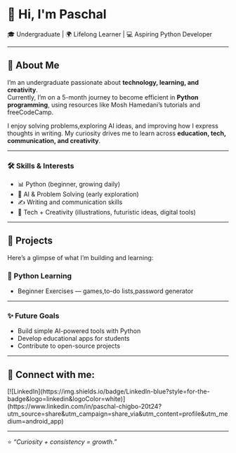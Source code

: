 # 👋 Hi, I'm Paschal  

🎓 Undergraduate | 🌍 Lifelong Learner | 💻 Aspiring Python Developer  

---

## 🌟 About Me  
I’m an undergraduate passionate about **technology, learning, and creativity**.  
Currently, I’m on a 5-month journey to become efficient in **Python programming**, using resources like Mosh Hamedani’s tutorials and freeCodeCamp.  

I enjoy solving problems,exploring AI ideas, and improving how I express thoughts in writing. My curiosity drives me to learn across **education, tech, communication, and creativity**.  

---

### 🛠 Skills & Interests  
- 📊 Python (beginner, growing daily)    
- 🧠 AI & Problem Solving (early exploration)  
- ✍️ Writing and communication skills 
- 🎨 Tech + Creativity (illustrations, futuristic ideas, digital tools)  

---

## 📂 Projects  
Here’s a glimpse of what I’m building and learning:  

### 🔹 Python Learning  
- Beginner Exercises — games,to-do lists,password generator 

---

### ✨️ Future Goals  
- Build simple AI-powered tools with Python  
- Develop educational apps for students  
- Contribute to open-source projects  

---
<h2> 🤳 Connect with me:</h2>
[![LinkedIn](https://img.shields.io/badge/LinkedIn-blue?style=for-the-badge&logo=linkedin&logoColor=white)](https://www.linkedin.com/in/paschal-chigbo-20t24?utm_source=share&utm_campaign=share_via&utm_content=profile&utm_medium=android_app)

---

⭐️ *“Curiosity + consistency = growth.”*